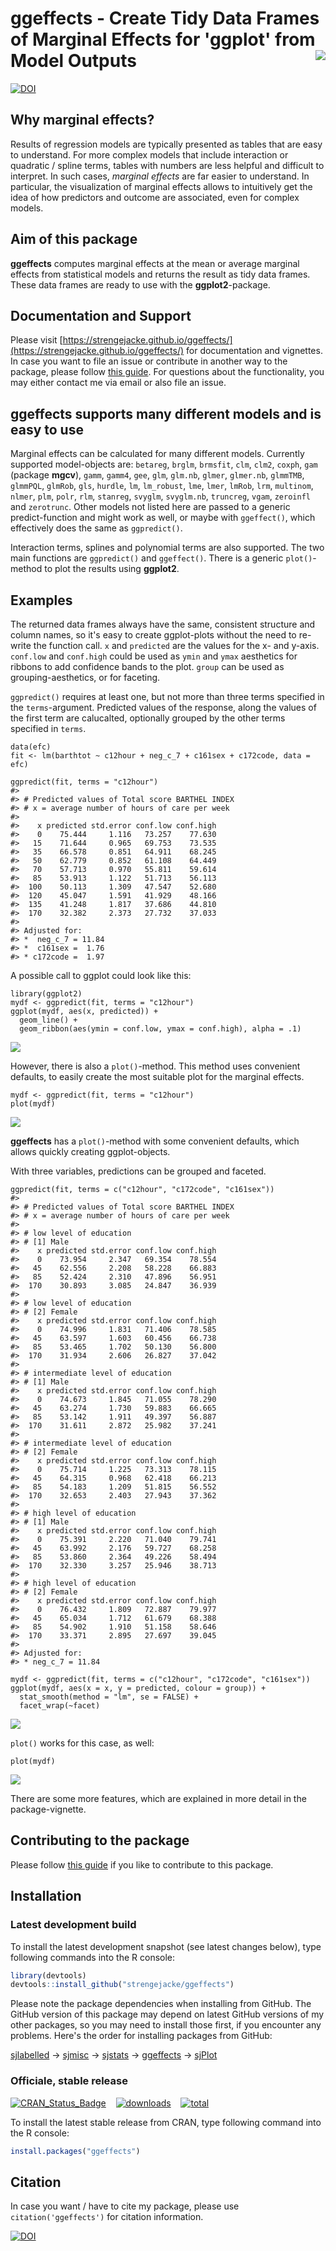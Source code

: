 # ggeffects - Create Tidy Data Frames of Marginal Effects for 'ggplot' from Model Outputs <img src="man/figures/logo.png" align="right" />

[![DOI](http://joss.theoj.org/papers/10.21105/joss.00772/status.svg)](https://doi.org/10.21105/joss.00772)

## Why marginal effects?

Results of regression models are typically presented as tables that are easy to understand. For more complex models that include interaction or quadratic / spline terms, tables with numbers are less helpful and difficult to interpret. In such cases, _marginal effects_ are far easier to understand. In particular, the visualization of marginal effects allows to intuitively get the idea of how predictors and outcome are associated, even for complex models. 

## Aim of this package

**ggeffects** computes marginal effects at the mean or average marginal effects from statistical models and returns the result as tidy data frames. These data frames are ready to use with the **ggplot2**-package.

## Documentation and Support

Please visit [https://strengejacke.github.io/ggeffects/](https://strengejacke.github.io/ggeffects/) for documentation and vignettes. In case you want to file an issue or contribute in another way to the package, please follow [this guide](CONTRIBUTING.md). For questions about the functionality, you may either contact me via email or also file an issue.

## ggeffects supports many different models and is easy to use

Marginal effects can be calculated for many different models. Currently supported model-objects are: `betareg`, `brglm`, `brmsfit`, `clm`, `clm2`, `coxph`, `gam` (package **mgcv**), `gamm`, `gamm4`, `gee`, `glm`, `glm.nb`, `glmer`, `glmer.nb`, `glmmTMB`, `glmmPQL`, `glmRob`, `gls`, `hurdle`, `lm`, `lm_robust`, `lme`, `lmer`, `lmRob`, `lrm`, `multinom`, `nlmer`, `plm`, `polr`, `rlm`, `stanreg`, `svyglm`, `svyglm.nb`, `truncreg`, `vgam`, `zeroinfl` and `zerotrunc`. Other models not listed here are passed to a generic predict-function and might work as well, or maybe with `ggeffect()`, which effectively does the same as `ggpredict()`.

Interaction terms, splines and polynomial terms are also supported. The two main functions are `ggpredict()` and `ggeffect()`. There is a generic `plot()`-method to plot the results using **ggplot2**.

## Examples

The returned data frames always have the same, consistent structure and column names, so it's easy to create ggplot-plots without the need to re-write the function call. `x` and `predicted` are the values for the x- and y-axis. `conf.low` and `conf.high` could be used as `ymin` and `ymax` aesthetics for ribbons to add confidence bands to the plot. `group` can be used as grouping-aesthetics, or for faceting.

`ggpredict()` requires at least one, but not more than three terms specified in the `terms`-argument. Predicted values of the response, along the values of the first term are calucalted, optionally grouped by the other terms specified in `terms`.

```
data(efc)
fit <- lm(barthtot ~ c12hour + neg_c_7 + c161sex + c172code, data = efc)

ggpredict(fit, terms = "c12hour")
#> 
#> # Predicted values of Total score BARTHEL INDEX 
#> # x = average number of hours of care per week 
#> 
#>    x predicted std.error conf.low conf.high
#>    0    75.444     1.116   73.257    77.630
#>   15    71.644     0.965   69.753    73.535
#>   35    66.578     0.851   64.911    68.245
#>   50    62.779     0.852   61.108    64.449
#>   70    57.713     0.970   55.811    59.614
#>   85    53.913     1.122   51.713    56.113
#>  100    50.113     1.309   47.547    52.680
#>  120    45.047     1.591   41.929    48.166
#>  135    41.248     1.817   37.686    44.810
#>  170    32.382     2.373   27.732    37.033
#> 
#> Adjusted for:
#> *  neg_c_7 = 11.84
#> *  c161sex =  1.76
#> * c172code =  1.97
```

A possible call to ggplot could look like this:

```
library(ggplot2)
mydf <- ggpredict(fit, terms = "c12hour")
ggplot(mydf, aes(x, predicted)) +
  geom_line() +
  geom_ribbon(aes(ymin = conf.low, ymax = conf.high), alpha = .1)
```
![](man/figures/README-example-1.png)

However, there is also a `plot()`-method. This method uses convenient defaults, to easily create the most suitable plot for the marginal effects.

```
mydf <- ggpredict(fit, terms = "c12hour")
plot(mydf)
```
![](man/figures/README-example-2.png)

**ggeffects** has a `plot()`-method with some convenient defaults, which allows quickly creating ggplot-objects.

With three variables, predictions can be grouped and faceted.

```
ggpredict(fit, terms = c("c12hour", "c172code", "c161sex"))
#> 
#> # Predicted values of Total score BARTHEL INDEX 
#> # x = average number of hours of care per week 
#> 
#> # low level of education
#> # [1] Male
#>    x predicted std.error conf.low conf.high
#>    0    73.954     2.347   69.354    78.554
#>   45    62.556     2.208   58.228    66.883
#>   85    52.424     2.310   47.896    56.951
#>  170    30.893     3.085   24.847    36.939
#> 
#> # low level of education
#> # [2] Female
#>    x predicted std.error conf.low conf.high
#>    0    74.996     1.831   71.406    78.585
#>   45    63.597     1.603   60.456    66.738
#>   85    53.465     1.702   50.130    56.800
#>  170    31.934     2.606   26.827    37.042
#> 
#> # intermediate level of education
#> # [1] Male
#>    x predicted std.error conf.low conf.high
#>    0    74.673     1.845   71.055    78.290
#>   45    63.274     1.730   59.883    66.665
#>   85    53.142     1.911   49.397    56.887
#>  170    31.611     2.872   25.982    37.241
#> 
#> # intermediate level of education
#> # [2] Female
#>    x predicted std.error conf.low conf.high
#>    0    75.714     1.225   73.313    78.115
#>   45    64.315     0.968   62.418    66.213
#>   85    54.183     1.209   51.815    56.552
#>  170    32.653     2.403   27.943    37.362
#> 
#> # high level of education
#> # [1] Male
#>    x predicted std.error conf.low conf.high
#>    0    75.391     2.220   71.040    79.741
#>   45    63.992     2.176   59.727    68.258
#>   85    53.860     2.364   49.226    58.494
#>  170    32.330     3.257   25.946    38.713
#> 
#> # high level of education
#> # [2] Female
#>    x predicted std.error conf.low conf.high
#>    0    76.432     1.809   72.887    79.977
#>   45    65.034     1.712   61.679    68.388
#>   85    54.902     1.910   51.158    58.646
#>  170    33.371     2.895   27.697    39.045
#> 
#> Adjusted for:
#> * neg_c_7 = 11.84

mydf <- ggpredict(fit, terms = c("c12hour", "c172code", "c161sex"))
ggplot(mydf, aes(x = x, y = predicted, colour = group)) +
  stat_smooth(method = "lm", se = FALSE) +
  facet_wrap(~facet)
```
![](man/figures/README-example-3.png)

`plot()` works for this case, as well:

```
plot(mydf)
```
![](man/figures/README-example-4.png)

There are some more features, which are explained in more detail in the package-vignette.

## Contributing to the package

Please follow [this guide](CONTRIBUTING.md) if you like to contribute to this package.

## Installation

### Latest development build

To install the latest development snapshot (see latest changes below), type following commands into the R console:

```r
library(devtools)
devtools::install_github("strengejacke/ggeffects")
```

Please note the package dependencies when installing from GitHub. The GitHub version of this package may depend on latest GitHub versions of my other packages, so you may need to install those first, if you encounter any problems. Here's the order for installing packages from GitHub:

[sjlabelled](https://github.com/strengejacke/sjlabelled) &rarr; [sjmisc](https://github.com/strengejacke/sjmisc) &rarr; [sjstats](https://github.com/strengejacke/sjstats) &rarr; [ggeffects](https://github.com/strengejacke/ggeffects) &rarr; [sjPlot](https://github.com/strengejacke/sjPlot)


### Officiale, stable release

[![CRAN_Status_Badge](http://www.r-pkg.org/badges/version/ggeffects)](https://cran.r-project.org/package=ggeffects)
&#160;&#160;
[![downloads](http://cranlogs.r-pkg.org/badges/ggeffects)](http://cranlogs.r-pkg.org/)
&#160;&#160;
[![total](http://cranlogs.r-pkg.org/badges/grand-total/ggeffects)](http://cranlogs.r-pkg.org/)

To install the latest stable release from CRAN, type following command into the R console:

```r
install.packages("ggeffects")
```

## Citation

In case you want / have to cite my package, please use `citation('ggeffects')` for citation information.

[![DOI](http://joss.theoj.org/papers/10.21105/joss.00772/status.svg)](https://doi.org/10.21105/joss.00772)
